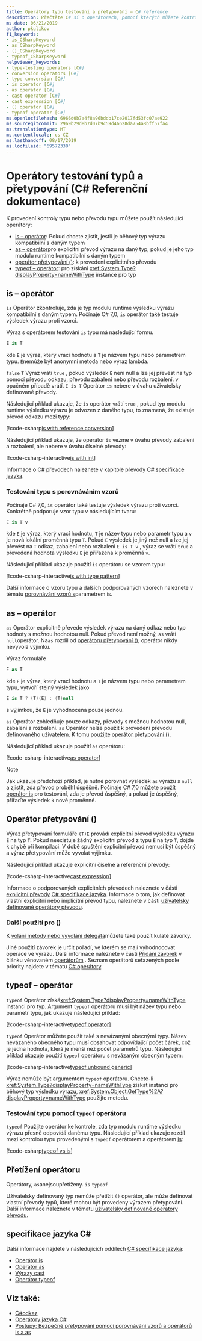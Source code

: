 ```yaml
---
title: Operátory typu testování a přetypování – C# reference
description: Přečtěte C# si o operátorech, pomocí kterých můžete kontrolovat typ výsledku výrazu a v případě potřeby ho převést na jiný typ.
ms.date: 06/21/2019
author: pkulikov
f1_keywords:
- is_CSharpKeyword
- as_CSharpKeyword
- ()_CSharpKeyword
- typeof_CSharpKeyword
helpviewer_keywords:
- type-testing operators [C#]
- conversion operators [C#]
- type conversion [C#]
- is operator [C#]
- as operator [C#]
- cast operator [C#]
- cast expression [C#]
- () operator [C#]
- typeof operator [C#]
ms.openlocfilehash: 6966d0b7a4f8a96bddb17ce2017fd53fc07ae922
ms.sourcegitcommit: 29a9b29d8b7d07b9c59d46628da754a8bff57fa4
ms.translationtype: MT
ms.contentlocale: cs-CZ
ms.lasthandoff: 08/17/2019
ms.locfileid: "69572330"
---
```

# <a name="type-testing-and-cast-operators-c-reference"></a>Operátory testování typů a přetypování (C# Referenční dokumentace)

K provedení kontroly typu nebo převodu typu můžete použít následující operátory:

- [is – operátor](#is-operator): Pokud chcete zjistit, jestli je běhový typ výrazu kompatibilní s daným typem
- [as – operátor](#as-operator)pro explicitní převod výrazu na daný typ, pokud je jeho typ modulu runtime kompatibilní s daným typem
- [operátor přetypování ()](#cast-operator-): k provedení explicitního převodu
- [typeof – operátor](#typeof-operator): pro získání <xref:System.Type?displayProperty=nameWithType> instance pro typ

## <a name="is-operator"></a>is – operátor

`is` Operátor zkontroluje, zda je typ modulu runtime výsledku výrazu kompatibilní s daným typem. Počínaje C# 7,0, `is` operátor také testuje výsledek výrazu proti vzorci.

Výraz s operátorem testování `is` typu má následující formu.

```csharp
E is T
```

kde `E` je výraz, který vrací hodnotu a `T` je názvem typu nebo parametrem typu. `E`nemůže být anonymní metoda nebo výraz lambda.

`false` `T` Výraz vrátí `true` , pokud výsledek `E` není null a lze jej převést na typ pomocí převodu odkazu, převodu zabalení nebo převodu rozbalení. v opačném případě vrátí. `E is T` Operátor `is` nebere v úvahu uživatelsky definované převody.

Následující příklad ukazuje, že `is` operátor vrátí `true` , pokud typ modulu runtime výsledku výrazu je odvozen z daného typu, to znamená, že existuje převod odkazu mezi typy:

[!code-csharp[is with reference conversion](~/samples/csharp/language-reference/operators/TypeTestingAndConversionOperators.cs#IsWithReferenceConversion)]

Následující příklad ukazuje, že operátor `is` vezme v úvahu převody zabalení a rozbalení, ale nebere v úvahu číselné převody:

[!code-csharp-interactive[is with int](~/samples/csharp/language-reference/operators/TypeTestingAndConversionOperators.cs#IsWithInt)]

Informace o C# převodech naleznete v kapitole [převody](~/_csharplang/spec/conversions.md) [ C# specifikace jazyka](~/_csharplang/spec/introduction.md).

### <a name="type-testing-with-pattern-matching"></a>Testování typu s porovnáváním vzorů

Počínaje C# 7,0, `is` operátor také testuje výsledek výrazu proti vzorci. Konkrétně podporuje vzor typu v následujícím tvaru:

```csharp
E is T v
```

kde `E` je výraz, který vrací hodnotu, `T` je název typu nebo parametr typu a `v` je nová lokální proměnná typu `T`. Pokud `E` výsledek je jiný než null a lze jej převést na `T` odkaz, zabalení nebo rozbalení `E is T v` , výraz se vrátí `true` a převedená hodnota výsledku `E` je přiřazena k proměnná `v`.

Následující příklad ukazuje použití `is` operátoru se vzorem typu:

[!code-csharp-interactive[is with type pattern](~/samples/csharp/language-reference/operators/TypeTestingAndConversionOperators.cs#IsTypePattern)]

Další informace o vzoru typu a dalších podporovaných vzorech naleznete v tématu [porovnávání vzorů s](../keywords/is.md#pattern-matching-with-is)parametrem is.

## <a name="as-operator"></a>as – operátor

`as` Operátor explicitně převede výsledek výrazu na daný odkaz nebo typ hodnoty s možnou hodnotou null. Pokud převod není možný, `as` vrátí `null`operátor. Na`as` rozdíl od [operátoru přetypování ()](#cast-operator-), operátor nikdy nevyvolá výjimku.

Výraz formuláře

```csharp
E as T
```

kde `E` je výraz, který vrací hodnotu a `T` je názvem typu nebo parametrem typu, vytvoří stejný výsledek jako

```csharp
E is T ? (T)(E) : (T)null
```

s výjimkou, že `E` je vyhodnocena pouze jednou.

`as` Operátor zohledňuje pouze odkazy, převody s možnou hodnotou null, zabalení a rozbalení. `as` Operátor nelze použít k provedení převodu definovaného uživatelem. K tomu použijte [operátor přetypování ()](#cast-operator-).

Následující příklad ukazuje použití `as` operátoru:

[!code-csharp-interactive[as operator](~/samples/csharp/language-reference/operators/TypeTestingAndConversionOperators.cs#AsOperator)]

> [!NOTE]
> Jak ukazuje předchozí příklad, je nutné porovnat výsledek `as` výrazu s `null` a zjistit, zda převod proběhl úspěšně. Počínaje C# 7,0 můžete použít [operátor is](#type-testing-with-pattern-matching) pro testování, zda je převod úspěšný, a pokud je úspěšný, přiřaďte výsledek k nové proměnné.

## <a name="cast-operator-"></a>Operátor přetypování ()

Výraz přetypování formuláře `(T)E` provádí explicitní převod výsledku výrazu `E` na typ `T`. Pokud neexistuje žádný explicitní převod z typu `E` na typ `T`, dojde k chybě při kompilaci. V době spuštění explicitní převod nemusí být úspěšný a výraz přetypování může vyvolat výjimku.

Následující příklad ukazuje explicitní číselné a referenční převody:

[!code-csharp-interactive[cast expression](~/samples/csharp/language-reference/operators/TypeTestingAndConversionOperators.cs#Cast)]

Informace o podporovaných explicitních převodech naleznete v části [explicitní převody](~/_csharplang/spec/conversions.md#explicit-conversions) [ C# specifikace jazyka](~/_csharplang/spec/introduction.md). Informace o tom, jak definovat vlastní explicitní nebo implicitní převod typu, naleznete v části [uživatelsky definované operátory převodu](user-defined-conversion-operators.md).

### <a name="other-usages-of-"></a>Další použití pro ()

K [volání metody nebo vyvolání delegáta](member-access-operators.md#invocation-operator-)můžete také použít kulaté závorky.

Jiné použití závorek je určit pořadí, ve kterém se mají vyhodnocovat operace ve výrazu. Další informace naleznete v části [Přidání závorek](../../programming-guide/statements-expressions-operators/operators.md#adding-parentheses) v článku věnovaném [operátorům](../../programming-guide/statements-expressions-operators/operators.md) . Seznam operátorů seřazených podle priority najdete v tématu [ C# operátory](index.md).

## <a name="typeof-operator"></a>typeof – operátor

`typeof` Operátor získá<xref:System.Type?displayProperty=nameWithType> instanci pro typ. Argument `typeof` operátoru musí být název typu nebo parametr typu, jak ukazuje následující příklad:

[!code-csharp-interactive[typeof operator](~/samples/csharp/language-reference/operators/TypeTestingAndConversionOperators.cs#TypeOf)]

`typeof` Operátor můžete použít také s nevázanými obecnými typy. Název nevázaného obecného typu musí obsahovat odpovídající počet čárek, což je jedna hodnota, která je menší než počet parametrů typu. Následující příklad ukazuje použití `typeof` operátoru s nevázaným obecným typem:

[!code-csharp-interactive[typeof unbound generic](~/samples/csharp/language-reference/operators/TypeTestingAndConversionOperators.cs#TypeOfUnboundGeneric)]

Výraz nemůže být argumentem `typeof` operátoru. Chcete-li <xref:System.Type?displayProperty=nameWithType> získat instanci pro běhový typ výsledku výrazu, <xref:System.Object.GetType%2A?displayProperty=nameWithType> použijte metodu.

### <a name="type-testing-with-the-typeof-operator"></a>Testování typu pomocí `typeof` operátoru

`typeof` Použijte operátor ke kontrole, zda typ modulu runtime výsledku výrazu přesně odpovídá danému typu. Následující příklad ukazuje rozdíl mezi kontrolou typu provedenými s `typeof` operátorem a operátorem [is](#is-operator):

[!code-csharp[typeof vs is](~/samples/csharp/language-reference/operators/TypeTestingAndConversionOperators.cs#TypeCheckWithTypeOf)]

## <a name="operator-overloadability"></a>Přetížení operátoru

Operátory, `as`anejsoupřetíženy. `is` `typeof`

Uživatelsky definovaný typ nemůže přetížit `()` operátor, ale může definovat vlastní převody typů, které mohou být provedeny výrazem přetypování. Další informace naleznete v tématu [uživatelsky definované operátory převodu](user-defined-conversion-operators.md).

## <a name="c-language-specification"></a>specifikace jazyka C#

Další informace najdete v následujících oddílech [ C# specifikace jazyka](~/_csharplang/spec/introduction.md):

- [Operátor is](~/_csharplang/spec/expressions.md#the-is-operator)
- [Operátor as](~/_csharplang/spec/expressions.md#the-as-operator)
- [Výrazy cast](~/_csharplang/spec/expressions.md#cast-expressions)
- [Operátor typeof](~/_csharplang/spec/expressions.md#the-typeof-operator)

## <a name="see-also"></a>Viz také:

- [C#odkaz](../index.md)
- [Operátory jazyka C#](index.md)
- [Postupy: Bezpečné přetypování pomocí porovnávání vzorů a operátorů is a as](../../how-to/safely-cast-using-pattern-matching-is-and-as-operators.md)
